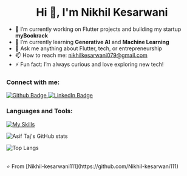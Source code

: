  <h1 align="center">Hi 👋, I'm Nikhil Kesarwani</h1>
 
<ul>
  <li>🔭 I’m currently working on Flutter projects and building my startup <strong>myBookrack</strong></li>
  <li>🌱 I’m currently learning <strong>Generative AI</strong> and <strong>Machine Learning</strong></li>
  <li>💬 Ask me anything about Flutter, tech, or entrepreneurship</li>
  <li>📫 How to reach me: <a href="mailto:nikhilkesarwani079@gmail.com">nikhilkesarwani079@gmail.com</a></li>
  <li>⚡ Fun fact: I’m always curious and love exploring new tech!</li>
</ul>
  
### Connect with me:
<div id="badges">
  <a href="https://github.com/Nikhil-kesarwani111">
    <img src="https://img.shields.io/badge/Github-white?style=for-the-badge&logo=Github&logoColor=black" alt="Github Badge"/>
  </a>
   <a href="https://www.linkedin.com/in/nikhilkesarwani111">
    <img src="https://img.shields.io/badge/LinkedIn-Profile-blue?logo=linkedin&style=for-the-badge" alt="LinkedIn Badge"/>
  </a>
   
</div>

### Languages and Tools:
[![My Skills](https://skillicons.dev/icons?i=flutter,dart,firebase,github,git,postman,figma,xd&perline=5)](https://skillicons.dev)

![Asif Taj's GitHub stats](https://github-readme-stats.vercel.app/api?username=Nikhil-kesarwani111&show_icons=true&theme=dark)

![Top Langs](https://github-readme-stats.vercel.app/api/top-langs/?username=Nikhil-kesarwani111&theme=dark)


<br>
⭐️ From [Nikhil-kesarwani111](https://github.com/Nikhil-kesarwani111)
